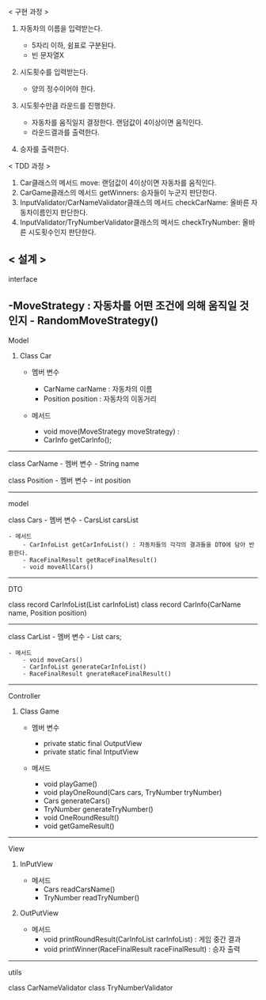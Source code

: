 < 구현 과정 >
1. 자동차의 이름을 입력받는다.
    - 5자리 이하, 쉼표로 구분된다.
    - 빈 문자열X

2. 시도횟수를 입력받는다.
    - 양의 정수이어야 한다.

3. 시도횟수만큼 라운드를 진행한다.
    - 자동차를 움직일지 결정한다. 랜덤값이 4이상이면 움직인다.
    - 라운드결과를 출력한다.

4. 승자를 출력한다. 

< TDD 과정 >

1. Car클래스의 메서드 move: 랜덤값이 4이상이면 자동차를 움직인다.
2. CarGame클래스의 메서드 getWinners: 승자들이 누군지 판단한다.
3. InputValidator/CarNameValidator클래스의 메서드 checkCarName: 올바른 자동차이름인지 판단한다.
4. InputValidator/TryNumberValidator클래스의 메서드 checkTryNumber: 올바른 시도횟수인지 판단한다.

< 설계 >
-----------------------------------------
interface

-MoveStrategy : 자동차를 어떤 조건에 의해 움직일 것인지
    - RandomMoveStrategy() 
-------------------------------------------
Model
1. Class Car 
    - 멤버 변수
      - CarName carName : 자동차의 이름
      - Position position : 자동차의 이동거리

    - 메서드
      - void move(MoveStrategy moveStrategy) : 
      - CarInfo getCarInfo(); 
---------------------------------------------

class CarName 
    - 멤버 변수
        - String name

class Position
    - 멤버 변수
        - int position
      
---------------------------------------------
model

class Cars
    - 멤버 변수
        - CarsList carsList

    - 메서드
        - CarInfoList getCarInfoList() : 자동차들의 각각의 결과들을 DTO에 담아 반환한다. 
        - RaceFinalResult getRaceFinalResult() 
        - void moveAllCars()

--------------------------------------------
DTO

class record CarInfoList(List<CarInfo> carInfoList)
class record CarInfo(CarName name, Position position)

--------------------------------------------

class CarList
    - 멤버 변수
        - List<Car> cars;


    - 메서드
        - void moveCars()
        - CarInfoList generateCarInfoList()
        - RaceFinalResult gnerateRaceFinalResult() 
---------------------------------------------
Controller
1. Class Game
    - 멤버 변수
      - private static final OutputView
      - private static final IntputView

    - 메서드
      - void playGame()
      - void playOneRound(Cars cars, TryNumber tryNumber)
      - Cars generateCars() 
      - TryNumber generateTryNumber()
      - void OneRoundResult()
      - void getGameResult()

-------------------------------------------
View

1. InPutView
    - 메서드
      - Cars readCarsName()
      - TryNumber readTryNumber()

2. OutPutView
    - 메서드
      - void printRoundResult(CarInfoList carInfoList) : 게임 중간 결과
      - void printWinner(RaceFinalResult raceFinalResult) : 승자 출력


--------------------------------------------
utils

class CarNameValidator
class TryNumberValidator